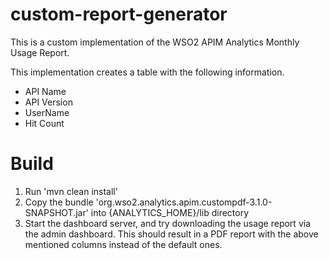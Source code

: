 # custom-report-generator

This is a custom implementation of the WSO2 APIM Analytics Monthly Usage Report.

This implementation creates a table with the following information.

* API Name
* API Version
* UserName
* Hit Count

# Build

1) Run 'mvn clean install'
2) Copy the bundle 'org.wso2.analytics.apim.custompdf-3.1.0-SNAPSHOT.jar' into {ANALYTICS_HOME}/lib
 directory
3) Start the dashboard server, and try downloading the usage report via the admin dashboard. This should result in a PDF report with the above mentioned columns instead of the default ones. 
